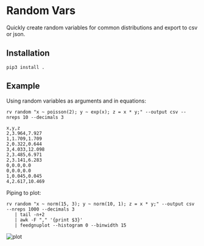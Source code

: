 # Random Vars

Quickly create random variables for common distributions and export to csv or json.

## Installation

`pip3 install .`

## Example

Using random variables as arguments and in equations:

`rv random "x ~ poisson(2); y ~ exp(x); z = x * y;" --output csv --nreps 10 --decimals 3`

```
x,y,z
2,3.964,7.927
1,1.709,1.709
2,0.322,0.644
3,4.033,12.098
2,3.485,6.971
2,3.141,6.283
0,0.0,0.0
0,0.0,0.0
1,0.045,0.045
4,2.617,10.469
```

Piping to plot: 

```
rv random "x ~ norm(15, 3); y ~ norm(10, 1); z = x * y;" --output csv --nreps 1000 --decimals 3 
   | tail -n+2 
   | awk -F "," '{print $3}' 
   | feedgnuplot --histogram 0 --binwidth 15
```
![plot](https://github.com/natefduncan/random-vars/assets/30030731/ecfda49f-a469-466d-8770-0c77262196e4)
